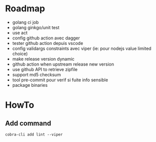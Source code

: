 # Roadmap

- golang ci job
- golang ginkgo/unit test
- use act
- config github action avec dagger
- tester github action depuis vscode
- config validargs constraints avec viper (ie: pour nodejs value limited choice)
- make release version dynamic
- github action when upstream release new version
- use github API to retrieve zipfile
- support md5 checksum
- tool pre-commit pour verif si fuite info sensible
- package binaries

# HowTo

## Add command

```
cobra-cli add lint --viper
```